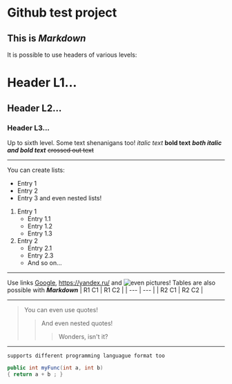 # **Github test project**
## This is ***Markdown***
It is possible to use headers of various levels:
# Header L1...
## Header L2...
### Header L3...
Up to sixth level. 
Some text shenanigans too! *italic text* **bold text** ***both italic and bold text*** ~~crossed out text~~
***
You can create lists:
- Entry 1
- Entry 2
- Entry 3
and even nested lists!
1. Entry 1
    - Entry 1.1
    - Entry 1.2
    - Entry 1.3
2. Entry 2
    - Entry 2.1
    - Entry 2.3
    - And so on...
***
Use links [Google](https://www.google.ru/), <https://yandex.ru/> and ![even pictures!](https://i.imgur.com/QGrQUk9.jpg)
Tables are also possible with ***Markdown***
| R1 C1 | R1 C2 |
| --- | --- |
| R2 C1 | R2 C2 |
***
> You can even use quotes!
>> And even nested quotes!
>>> Wonders, isn't it?
***
` supports different programming languague format too `
```csharp
public int myFunc(int a, int b)
{ return a + b ; }
```

